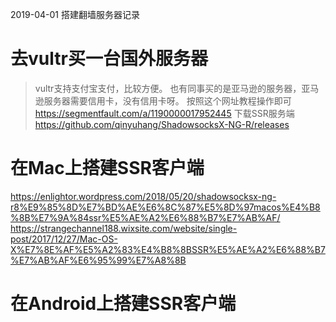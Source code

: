 2019-04-01 搭建翻墙服务器记录

# 去vultr买一台国外服务器
> vultr支持支付宝支付，比较方便。
> 也有同事买的是亚马逊的服务器，亚马逊服务器需要信用卡，没有信用卡呀。
按照这个网址教程操作即可
https://segmentfault.com/a/1190000017952445
下载SSR服务端 https://github.com/qinyuhang/ShadowsocksX-NG-R/releases

# 在Mac上搭建SSR客户端
https://enlightor.wordpress.com/2018/05/20/shadowsocksx-ng-r8%E9%85%8D%E7%BD%AE%E6%8C%87%E5%8D%97macos%E4%B8%8B%E7%9A%84ssr%E5%AE%A2%E6%88%B7%E7%AB%AF/
https://strangechannel188.wixsite.com/website/single-post/2017/12/27/Mac-OS-X%E7%8E%AF%E5%A2%83%E4%B8%8BSSR%E5%AE%A2%E6%88%B7%E7%AB%AF%E6%95%99%E7%A8%8B

# 在Android上搭建SSR客户端
